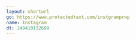 ```yaml
---
layout: shorturl
go: https://www.protectedtext.com/instgramprwp
name: Instagram
dt: 240410132609
---
```

